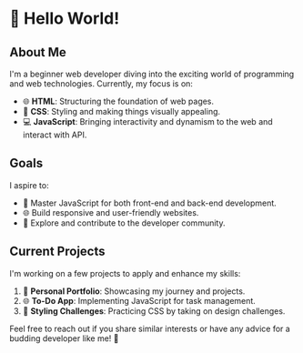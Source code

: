 # 👋 Hello World!

## About Me
I'm a beginner web developer diving into the exciting world of programming and web technologies. Currently, my focus is on:

- 🌐 **HTML**: Structuring the foundation of web pages.
- 🎨 **CSS**: Styling and making things visually appealing.
- 💻 **JavaScript**: Bringing interactivity and dynamism to the web and interact with API.

## Goals
I aspire to:

- 🚀 Master JavaScript for both front-end and back-end development.
- 🌐 Build responsive and user-friendly websites.
- 🔧 Explore and contribute to the developer community.

## Current Projects
I'm working on a few projects to apply and enhance my skills:

1. 📝 **Personal Portfolio**: Showcasing my journey and projects.
2. 🌐 **To-Do App**: Implementing JavaScript for task management.
3. 🎨 **Styling Challenges**: Practicing CSS by taking on design challenges.


Feel free to reach out if you share similar interests or have any advice for a budding developer like me! 🚀
